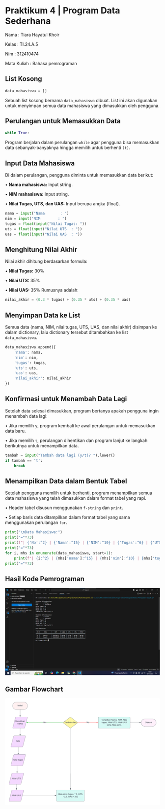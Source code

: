 # Praktikum 4 | Program Data Sederhana

Nama : Tiara Hayatul Khoir

Kelas : TI.24.A.5

Nim : 312410474

Mata Kuliah : Bahasa pemrograman

## List Kosong
```python
data_mahasiswa = []
```
Sebuah list kosong bernama `data_mahasiswa` dibuat. List ini akan digunakan untuk menyimpan semua data mahasiswa yang dimasukkan oleh pengguna.

## Perulangan untuk Memasukkan Data
```python
while True:
```
Program berjalan dalam perulangan `while` agar pengguna bisa memasukkan data sebanyak-banyaknya hingga memilih untuk berhenti `(t)`.

## Input Data Mahasiswa
Di dalam perulangan, pengguna diminta untuk memasukkan data berikut:

•	**Nama mahasiswa:** Input string.

•	**NIM mahasiswa:** Input string.

•	**Nilai Tugas, UTS, dan UAS:** Input berupa angka (float).
```python
nama = input("Nama       : ")
nim = input("NIM        : ")
tugas = float(input("Nilai Tugas: "))
uts = float(input("Nilai UTS  : "))
uas = float(input("Nilai UAS  : "))
```

## Menghitung Nilai Akhir
Nilai akhir dihitung berdasarkan formula:

•	**Nilai Tugas:** 30%

•	**Nilai UTS:** 35%

•	**Nilai UAS:** 35%
Rumusnya adalah:
```python
nilai_akhir = (0.3 * tugas) + (0.35 * uts) + (0.35 * uas)
```

## Menyimpan Data ke List
Semua data (nama, NIM, nilai tugas, UTS, UAS, dan nilai akhir) disimpan ke dalam dictionary, lalu dictionary tersebut ditambahkan ke list `data_mahasiswa`.
```python
data_mahasiswa.append({
    'nama': nama,
    'nim': nim,
    'tugas': tugas,
    'uts': uts,
    'uas': uas,
    'nilai_akhir': nilai_akhir
})
```

## Konfirmasi untuk Menambah Data Lagi
Setelah data selesai dimasukkan, program bertanya apakah pengguna ingin menambah data lagi:

•	Jika memilih `y`, program kembali ke awal perulangan untuk memasukkan data baru.

•	Jika memilih `t`, perulangan dihentikan dan program lanjut ke langkah berikutnya untuk menampilkan data.
```python
tambah = input("Tambah data lagi (y/t)? ").lower()
if tambah == 't':
    break
```

## Menampilkan Data dalam Bentuk Tabel
Setelah pengguna memilih untuk berhenti, program menampilkan semua data mahasiswa yang telah dimasukkan dalam format tabel yang rapi.

•	Header tabel disusun menggunakan `f-string` dan `print`.

•	Setiap baris data ditampilkan dalam format tabel yang sama menggunakan perulangan `for`.
```python
print("\nData Mahasiswa:")
print("="*73)
print(f"| {'No':^2} | {'Nama':^15} | {'NIM':^10} | {'Tugas':^6} | {'UTS':^6} | {'UAS':^6} | {'Akhir':^6} |")
print("="*73)
for i, mhs in enumerate(data_mahasiswa, start=1):
    print(f"| {i:^2} | {mhs['nama']:^15} | {mhs['nim']:^10} | {mhs['tugas']:^6.2f} | {mhs['uts']:^6.2f} | {mhs['uas']:^6.2f} | {mhs['nilai_akhir']:^6.2f} |")
print("="*73)
```

## Hasil Kode Pemrograman
![foto](https://github.com/tir890/foto/blob/73150fe29306bfbae19f576331b848d48cf7a0b2/Screenshot%202024-11-19%20152932.png)

## Gambar Flowchart
![foto](https://github.com/tir890/foto/blob/395439ce1bd4f199b2515b63c8e84e966d317d8b/Flowchart.png)
